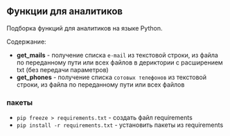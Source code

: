 ## Функции для аналитиков

Подборка функций для аналитиков на языке Python.

Содержание:

* **get_mails** - получение списка `e-mail` из текстовой строки, из файла по переданному пути или всех файлов в дериктории с расширением txt (без передачи параметров)
* **get_phones** - получение списка `сотовых телефонов` из текстовой строки, из файла по переданному пути или всех файлов
### пакеты
* `pip freeze > requirements.txt` - создать файл requirements
* `pip install -r requirements.txt` - установить пакеты из requirements
